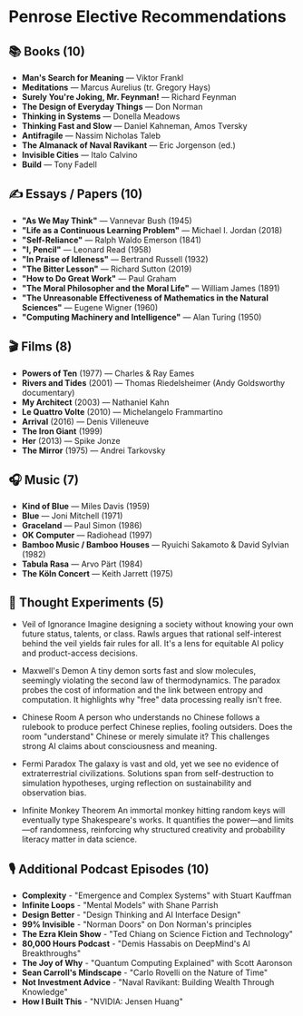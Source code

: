 # Penrose Elective Recommendations

## 📚 Books (10)
 - **Man's Search for Meaning** — Viktor Frankl
 - **Meditations** — Marcus Aurelius (tr. Gregory Hays)
 - **Surely You're Joking, Mr. Feynman!** — Richard Feynman
 - **The Design of Everyday Things** — Don Norman
 - **Thinking in Systems** — Donella Meadows
 - **Thinking Fast and Slow** — Daniel Kahneman, Amos Tversky
 - **Antifragile** — Nassim Nicholas Taleb
 - **The Almanack of Naval Ravikant** — Eric Jorgenson (ed.)
 - **Invisible Cities** — Italo Calvino
 - **Build** — Tony Fadell

## ✍️ Essays / Papers (10)
 - **"As We May Think"** — Vannevar Bush (1945)
 - **"Life as a Continuous Learning Problem"** — Michael I. Jordan (2018)
 - **"Self-Reliance"** — Ralph Waldo Emerson (1841)
 - **"I, Pencil"** — Leonard Read (1958)
 - **"In Praise of Idleness"** — Bertrand Russell (1932)
 - **"The Bitter Lesson"** — Richard Sutton (2019)
 - **"How to Do Great Work"** — Paul Graham
 - **"The Moral Philosopher and the Moral Life"** — William James (1891)
 - **"The Unreasonable Effectiveness of Mathematics in the Natural Sciences"** — Eugene Wigner (1960)
 - **"Computing Machinery and Intelligence"** — Alan Turing (1950)

## 🎬 Films (8)
 - **Powers of Ten** (1977) — Charles & Ray Eames
 - **Rivers and Tides** (2001) — Thomas Riedelsheimer (Andy Goldsworthy documentary)
 - **My Architect** (2003) — Nathaniel Kahn
 - **Le Quattro Volte** (2010) — Michelangelo Frammartino
 - **Arrival** (2016) — Denis Villeneuve
 - **The Iron Giant** (1999)
 - **Her** (2013) — Spike Jonze
 - **The Mirror** (1975) — Andrei Tarkovsky

## 🎧 Music (7)
 - **Kind of Blue** — Miles Davis (1959)
 - **Blue** — Joni Mitchell (1971)
 - **Graceland** — Paul Simon (1986)
 - **OK Computer** — Radiohead (1997)
 - **Bamboo Music / Bamboo Houses** — Ryuichi Sakamoto & David Sylvian (1982)
 - **Tabula Rasa** — Arvo Pärt (1984)
 - **The Köln Concert** — Keith Jarrett (1975)

## 🧠 Thought Experiments (5)
 
 - Veil of Ignorance
Imagine designing a society without knowing your own future status, talents, or class. Rawls argues that rational self-interest behind the veil yields fair rules for all. It's a lens for equitable AI policy and product-access decisions.

 - Maxwell's Demon
A tiny demon sorts fast and slow molecules, seemingly violating the second law of thermodynamics. The paradox probes the cost of information and the link between entropy and computation. It highlights why "free" data processing really isn't free.

 - Chinese Room
A person who understands no Chinese follows a rulebook to produce perfect Chinese replies, fooling outsiders. Does the room "understand" Chinese or merely simulate it? This challenges strong AI claims about consciousness and meaning.

 - Fermi Paradox
The galaxy is vast and old, yet we see no evidence of extraterrestrial civilizations. Solutions span from self-destruction to simulation hypotheses, urging reflection on sustainability and observation bias.

 - Infinite Monkey Theorem
An immortal monkey hitting random keys will eventually type Shakespeare's works. It quantifies the power—and limits—of randomness, reinforcing why structured creativity and probability literacy matter in data science.


## 🎙️ Additional Podcast Episodes (10)
 - **Complexity** - "Emergence and Complex Systems" with Stuart Kauffman
 - **Infinite Loops** - "Mental Models" with Shane Parrish
 - **Design Better** - "Design Thinking and AI Interface Design"
 - **99% Invisible** - "Norman Doors" on Don Norman's principles
 - **The Ezra Klein Show** - "Ted Chiang on Science Fiction and Technology"
 - **80,000 Hours Podcast** - "Demis Hassabis on DeepMind's AI Breakthroughs"
 - **The Joy of Why** - "Quantum Computing Explained" with Scott Aaronson
 - **Sean Carroll's Mindscape** - "Carlo Rovelli on the Nature of Time"
 - **Not Investment Advice** - "Naval Ravikant: Building Wealth Through Knowledge"
 - **How I Built This** - "NVIDIA: Jensen Huang"



